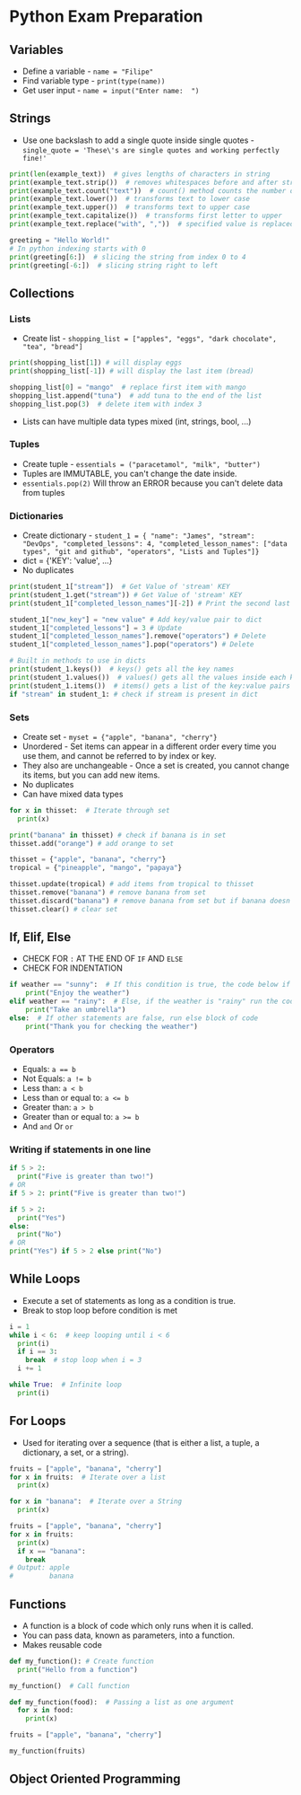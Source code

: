 # Python Exam Preparation

## Variables

- Define a variable - `name = "Filipe"`
- Find variable type - `print(type(name))`
- Get user input - `name = input("Enter name:  ")`

## Strings

- Use one backslash to add a single quote inside single quotes -  `single_quote = 'These\'s are single quotes and working perfectly fine!'`
```python
print(len(example_text))  # gives lengths of characters in string
print(example_text.strip())  # removes whitespaces before and after string
print(example_text.count("text"))  # count() method counts the number of times a word appears in string
print(example_text.lower())  # transforms text to lower case
print(example_text.upper())  # transforms text to upper case
print(example_text.capitalize())  # transforms first letter to upper
print(example_text.replace("with", ","))  # specified value is replaced with a specified value

greeting = "Hello World!"
# In python indexing starts with 0
print(greeting[6:])  # slicing the string from index 0 to 4
print(greeting[-6:])  # slicing string right to left
```

## Collections

### Lists

- Create list - `shopping_list = ["apples", "eggs", "dark chocolate", "tea", "bread"]`
```python
print(shopping_list[1]) # will display eggs
print(shopping_list[-1]) # will display the last item (bread)

shopping_list[0] = "mango"  # replace first item with mango
shopping_list.append("tuna")  # add tuna to the end of the list
shopping_list.pop(3)  # delete item with index 3
```
- Lists can have multiple data types mixed (int, strings, bool, ...)

### Tuples

- Create tuple - `essentials = ("paracetamol", "milk", "butter")`
- Tuples are IMMUTABLE, you can't change the date inside.
- `essentials.pop(2)` Will throw an ERROR because you can't delete data from tuples

### Dictionaries

- Create dictionary - `student_1 = {
    "name": "James",
    "stream": "DevOps",
    "completed_lessons": 4,
  "completed_lesson_names": ["data types", "git and github", "operators", "Lists and Tuples"]}`
- dict = {'KEY': 'value', ...}
- No duplicates
```python
print(student_1["stream"])  # Get Value of 'stream' KEY
print(student_1.get("stream")) # Get Value of 'stream' KEY
print(student_1["completed_lesson_names"][-2]) # Print the second last index of key completed_lesson_names

student_1["new_key"] = "new value" # Add key/value pair to dict
student_1["completed_lessons"] = 3 # Update
student_1["completed_lesson_names"].remove("operators") # Delete
student_1["completed_lesson_names"].pop("operators") # Delete

# Built in methods to use in dicts
print(student_1.keys())  # keys() gets all the key names
print(student_1.values())  # values() gets all the values inside each key
print(student_1.items())  # items() gets a list of the key:value pairs
if "stream" in student_1: # check if stream is present in dict
```

### Sets

- Create set - `myset = {"apple", "banana", "cherry"}`
- Unordered - Set items can appear in a different order every time you use them, and cannot be referred to by index or key.
- They also are unchangeable - Once a set is created, you cannot change its items, but you can add new items.
- No duplicates
- Can have mixed data types
```python
for x in thisset:  # Iterate through set
  print(x)

print("banana" in thisset) # check if banana is in set
thisset.add("orange") # add orange to set

thisset = {"apple", "banana", "cherry"}
tropical = {"pineapple", "mango", "papaya"}

thisset.update(tropical) # add items from tropical to thisset
thisset.remove("banana") # remove banana from set
thisset.discard("banana") # remove banana from set but if banana doesn't exist in set, don't throw error
thisset.clear() # clear set
```

## If, Elif, Else

- CHECK FOR `:` AT THE END OF `IF` AND `ELSE`
- CHECK FOR INDENTATION

```python
if weather == "sunny":  # If this condition is true, the code below if statement will execute
    print("Enjoy the weather")
elif weather == "rainy":  # Else, if the weather is "rainy" run the code below
    print("Take an umbrella")
else:  # If other statements are false, run else block of code
    print("Thank you for checking the weather")
```

### Operators
- Equals: `a == b`
- Not Equals: `a != b`
- Less than: `a < b`
- Less than or equal to: `a <= b`
- Greater than: `a > b`
- Greater than or equal to: `a >= b`
- And `and` Or `or`

### Writing if statements in one line
```python
if 5 > 2:
  print("Five is greater than two!")
# OR
if 5 > 2: print("Five is greater than two!")

if 5 > 2:
  print("Yes")
else:
  print("No")
# OR
print("Yes") if 5 > 2 else print("No")
```

## While Loops

- Execute a set of statements as long as a condition is true.
- Break to stop loop before condition is met

```python
i = 1
while i < 6:  # keep looping until i < 6
  print(i)
  if i == 3:
    break  # stop loop when i = 3
  i += 1

while True:  # Infinite loop
  print(i)
```

## For Loops

- Used for iterating over a sequence (that is either a list, a tuple, a dictionary, a set, or a string).

```python
fruits = ["apple", "banana", "cherry"]
for x in fruits:  # Iterate over a list
  print(x)

for x in "banana":  # Iterate over a String
  print(x)

fruits = ["apple", "banana", "cherry"]
for x in fruits:
  print(x)
  if x == "banana":
    break
# Output: apple
#         banana
```

## Functions

- A function is a block of code which only runs when it is called.
- You can pass data, known as parameters, into a function.
- Makes reusable code

```python
def my_function(): # Create function
  print("Hello from a function")

my_function()  # Call function

def my_function(food):  # Passing a list as one argument
  for x in food:
    print(x)

fruits = ["apple", "banana", "cherry"]

my_function(fruits)
```

## Object Oriented Programming